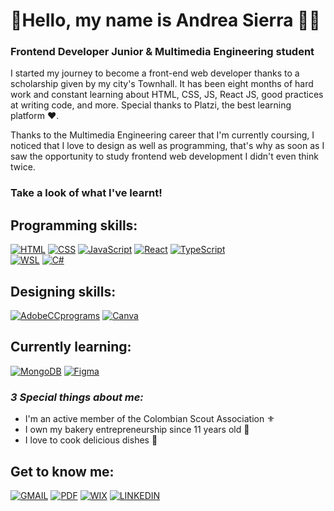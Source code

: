 # 💎Hello, my name is Andrea Sierra 💁‍♀️
### Frontend Developer Junior & Multimedia Engineering student

I started my journey to become a front-end web developer thanks to a scholarship given by my city's Townhall. It has been eight months of hard work and constant learning about HTML, CSS, JS, React JS, good practices at writing code, and more. Special thanks to Platzi, the best learning platform ❤.

Thanks to the Multimedia Engineering career that I'm currently coursing, I noticed that I love to design as well as programming, that's why as soon as I saw the opportunity to study frontend web development I didn't even think twice.

### Take a look of what I've learnt!

## Programming skills:
[![HTML](https://img.shields.io/badge/HTML-E34F26?style=for-the-badge&logo=html5&logoColor=white&labelColor=101010)]()
[![CSS](https://img.shields.io/badge/CSS-1572B6?style=for-the-badge&logo=css3&logoColor=white&labelColor=101010)]()
[![JavaScript](https://img.shields.io/badge/JavaScript-F7DF1E?style=for-the-badge&logo=javascript&logoColor=white&labelColor=101010)]()
[![React](https://img.shields.io/badge/react-61DAFB?style=for-the-badge&logo=REACT&logoColor=white&labelColor=101010)]()
[![TypeScript](https://img.shields.io/badge/TypeScript-3178C6?style=for-the-badge&logo=typescript&logoColor=white&labelColor=101010)]()
</br>
[![WSL](https://img.shields.io/badge/WSL-4D4D4D?style=for-the-badge&logo=windowsterminal&logoColor=white&labelColor=101010)]()
[![C#](https://img.shields.io/badge/C_Sharp-239120?style=for-the-badge&logo=csharp&logoColor=white&labelColor=101010)]()

## Designing skills:
[![AdobeCCprograms](https://img.shields.io/badge/Adobe_CC_programs-DA1F26?style=for-the-badge&logo=adobecreativecloud&logoColor=white&labelColor=101010)]()
[![Canva](https://img.shields.io/badge/canva-00C4CC?style=for-the-badge&logo=canva&logoColor=white&labelColor=101010)]()

## Currently learning:
[![MongoDB](https://img.shields.io/badge/MongoDB-47A248?style=for-the-badge&logo=mongodb&logoColor=white&labelColor=101010)]()
[![Figma](https://img.shields.io/badge/Figma-F24E1E?style=for-the-badge&logo=figma&logoColor=white&labelColor=101010)]()
</br>

### ***3 Special things about me:***
- I'm an active member of the Colombian Scout Association ⚜
- I own my bakery entrepreneurship since 11 years old 🧁
- I love to cook delicious dishes 🍲

## Get to know me:

[![GMAIL](https://img.shields.io/badge/apsierramendoza@gmail.com-EA4335?style=for-the-badge&logo=gmail&logoColor=white&labelColor=101010)]()
[![PDF](https://img.shields.io/badge/PROGRAMMING_CURRICULUM-EC1C24?style=for-the-badge&logo=AdobeAcrobatReader&logoColor=white&labelColor=101010)](https://drive.google.com/file/d/10cLMU4UfmfGOFAxnVDdOERyJacCxgUPt/view?usp=sharing)
[![WIX](https://img.shields.io/badge/DESIGN_PORTFOLIO-0C6EFC?style=for-the-badge&logo=wix&logoColor=white&labelColor=101010)](https://apsierramendoza.wixsite.com/apsierrame)
[![LINKEDIN](https://img.shields.io/badge/LINKEDIN-0A66C2?style=for-the-badge&logo=linkedin&logoColor=white&labelColor=101010)](https://www.linkedin.com/in/andrea-sierra-a557961b8/?locale=en_US)
